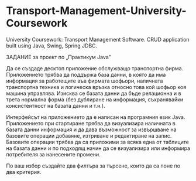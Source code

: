 # Transport-Management-University-Coursework
University Coursework: Transport Management Software. 
CRUD application built using Java, Swing, Spring JDBC.


ЗАДАНИЕ
за проект по „Практикум Java”

Да се създаде десктоп приложение обслужващо транспортна фирма. Приложението трябва да поддържа база данни, в която да има информация за работещите във фирмата шофьори, наличната транспортна техника и логическа връзка относно това кой шофьор коя машина управлява. Изисква се базата данни да бъде релационна и в трета нормална форма (без дублиране на информация, съхранявайки консистентност на базата данни и т.н.).

Интерфейсът на приложението да е написан на програмния език Java. Приложението при стартиране трябва да визуализира наличната в базата данни информация и да дава възможност за извършване на базовите операции добавяне, изтриване и редактиране на запис. Базовите операции трябва да са приложими за всяка една от таблиците на базата данни и по подходящ начин да се визуализира или информира потребителя за нанесените промени.

По ваш избор създайте два филтъра за търсене, които да са поне по два критерия.

